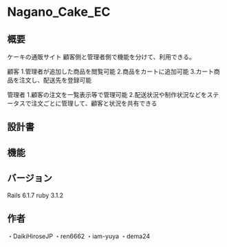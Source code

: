 # Nagano_Cake_EC

## 概要
  ケーキの通販サイト
  顧客側と管理者側で機能を分けて、利用できる。
  
  顧客
  1.管理者が追加した商品を閲覧可能
  2.商品をカートに追加可能
  3.カート商品を注文し、配送先を登録可能
  
  管理者
  1.顧客の注文を一覧表示等で管理可能
  2.配送状況や制作状況などをステータスで注文ごとに管理して、顧客と状況を共有できる

## 設計書

## 機能

## バージョン
Rails 6.1.7  ruby 3.1.2

## 作者
・DaikiHiroseJP
・ren6662
・iam-yuya
・dema24
